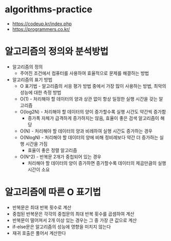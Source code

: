 # algorithms-practice
* https://codeup.kr/index.php
* https://programmers.co.kr/

# 알고리즘의 정의와 분석방법
* 알고리즘의 정의
  * 주어진 조건에서 컴퓨터를 사용하여 효율적으로 문제를 해결하는 방법
* 알고리즘의 표기 방법
  * O 표기법 - 알고리즘의 서응 평가 방법 중에서 가장 많이 사용하는 방법, 최악의 성능에 대한 측정 방법
  * O(1) - 처리해야 할 데이터의 양과 상관 없이 항상 일정한 실행 시간을 갖는 알고리즘
  * O(log2N) - 처리해야 할 데이터의 양이 증가할수록 실행 시간도 약간씩 증가함
    * 증가폭 자체가 급격하게 증가하지는 않음, 효율이 좋은 검색 알고리즘이 해당
  * O(N) - 처리해야 할 데이터의 양과 비례하여 실행 시간도 증가하는 경우
  * O(NlogN) - 처리해야 할 데이터의 양에 비해 정비례보다 약간 더 증가하는 실행 시간을 가짐
    * 효율이 좋은 정렬 알고리즘
  * O(N^2) - 반복문 2개가 중첩되어 있는 경우
    * 처리해야 할 데이터의 양이 증가하면 증가할수록 데이터의 제곱만큼의 실행 시간이 소요
    
# 알고리즘에 따른 O 표기법
* 반복문은 최대 반복 횟수로 계산
* 중첩된 반복문은 각각의 중첩문의 최대 반복 횟수를 곱셈하여 계산
* 반복문이 떨어져서 2개 이상 있는 경우는 그 중 가장 큰 값으로 계산
* if-else문은 알고리즘의 성능에 영향을 미치지 않는다
* 재귀 호출은 풀어서 계산한다
